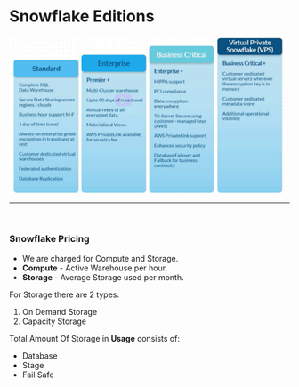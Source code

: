 # Snowflake Editions

![img.png](img/snowflake_editions.png)

---
<br>

### Snowflake Pricing

- We are charged for Compute and Storage.
- **Compute** - Active Warehouse per hour.
- **Storage** - Average Storage used per month.

For Storage there are 2 types:

1. On Demand Storage
2. Capacity Storage

Total Amount Of Storage in **Usage** consists of:

- Database
- Stage
- Fail Safe
